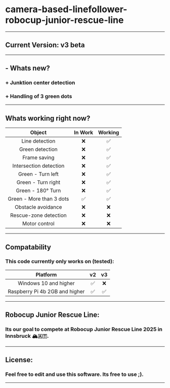 # camera-based-linefollower-robocup-junior-rescue-line
---
## Current Version: v3 beta
---
## - Whats new?
### + Junktion center detection
### + Handling of 3 green dots
---
## Whats working right now?
| Object           | In Work | Working |
|:----------------:|:-------:|:-------:|
|Line detection|❌|✅|
|Green detection|❌|✅|
|Frame saving|❌|✅|
|Intersection detection|❌|✅|
|Green - Turn left|❌|✅|
|Green - Turn right|❌|✅|
|Green - 180° Turn|❌|✅|
|Green - More than 3 dots|✅|✅|
|Obstacle avoidance|❌|❌|
|Rescue-zone detection |❌|❌|
|Motor control |❌|❌|
---
## Compatability
### This code currently only works on (tested):
| Platform | v2 | v3 |
|:----------------:|:-------:|:-------:|
|Windows 10 and higher|✅|❌|
|Raspberry Pi 4b 2GB and higher|✅|✅|
---
## Robocup Junior Rescue Line:
### Its our goal to compete at Robocup Junior Rescue Line 2025 in Innsbruck 🏔️🇦🇹.
---
## License:
### Feel free to edit and use this software. Its free to use ;).
---

